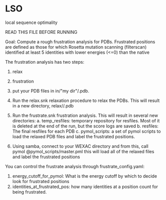 # LSO
local sequence optimality


READ THIS FILE BEFORE RUNNING

Goal: Compute a rough frustration analysis for PDBs. Frustrated positions
are defined as those for which Rosetta mutation scanning (filterscan)
identified at least 5 identities with lower energies (<=0) than the native

The frustration analysis has two steps:
1. relax
2. frustration

1. put your PDB files in in/"my dir"/<PDB>.pdb.
2. Run the relax.snk relaxation procedure to relax the PDBs. This
   will result in a new directory, relax/<my dir>/<PDB>.pdb
3. Run the frustrate.snk frustration analysis. This will result in several
   new directories:
   a. temp_resfiles: temporary repository for resfiles. Most of it is deleted
      at the end of the run, but the score logs are saved
   b. resfiles: The final resfiles for each PDB
   c. pymol_scripts: a set of pymol scripts to load the relaxed PDB files
      and label the frustrated positions.
4. Using samba, connect to your WEXAC directory and from this, call
   pymol @pymol_scripts/master.pml
   this will load all of the relaxed files and label the frustrated positions

You can control the frustrate analysis through frustrate_config.yaml:
1. energy_cutoff_for_pymol: What is the energy cutoff by which to decide look
   for frustrated positions
2. identities_at_frustrated_pos: how many identities at a position count for
   being frustrated.
